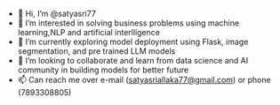 - 👋 Hi, I’m @satyasri77
- 👀 I’m interested in solving business problems using machine learning,NLP and artificial interlligence
- 🌱 I’m currently exploring model deployment using Flask, image segmentation, and pre trained LLM models
- 💞️ I’m looking to collaborate and learn from data science and AI community in building models for better future
- 📫 Can reach me over e-mail (satyasriallaka77@gmail.com) or phone (7893308805) 

<!---
satyasri77/satyasri77 is a ✨ special ✨ repository because its `README.md` (this file) appears on your GitHub profile.
You can click the Preview link to take a look at your changes.
--->
